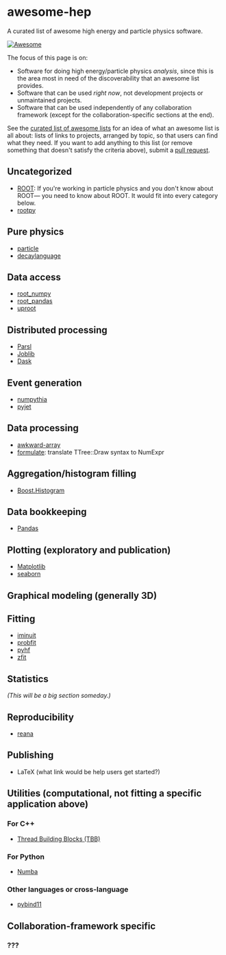 # awesome-hep

A curated list of awesome high energy and particle physics software.

[![Awesome](https://cdn.rawgit.com/sindresorhus/awesome/d7305f38d29fed78fa85652e3a63e154dd8e8829/media/badge.svg)](https://github.com/sindresorhus/awesome)

The focus of this page is on:

   * Software for doing high energy/particle physics _analysis_, since this is the area most in need of the discoverability that an awesome list provides.
   * Software that can be used _right now_, not development projects or unmaintained projects.
   * Software that can be used independently of any collaboration framework (except for the collaboration-specific sections at the end).

See the [curated list of awesome lists](https://github.com/sindresorhus/awesome) for an idea of what an awesome list is all about: lists of links to projects, arranged by topic, so that users can find what they need. If you want to add anything to this list (or remove something that doesn't satisfy the criteria above), submit a [pull request](https://github.com/iris-hep/awesome-hep/pulls).

## Uncategorized

  * [ROOT](https://root.cern/): If you're working in particle physics and you don't know about ROOT— you need to know about ROOT. It would fit into every category below.
  * [rootpy](http://www.rootpy.org/)

## Pure physics

   * [particle](https://github.com/scikit-hep/particle)
   * [decaylanguage](https://github.com/scikit-hep/decaylanguage)

## Data access

   * [root_numpy](http://scikit-hep.org/root_numpy/)
   * [root_pandas](https://github.com/scikit-hep/root_pandas)
   * [uproot](https://github.com/scikit-hep/uproot)

## Distributed processing

   * [Parsl](http://parsl-project.org/)
   * [Joblib](https://joblib.readthedocs.io/en/latest/)
   * [Dask](http://dask.pydata.org)

## Event generation

   * [numpythia](https://github.com/scikit-hep/numpythia)
   * [pyjet](https://github.com/scikit-hep/pyjet)

## Data processing

   * [awkward-array](https://github.com/scikit-hep/awkward-array)
   * [formulate](https://github.com/scikit-hep/formulate): translate TTree::Draw syntax to NumExpr

## Aggregation/histogram filling

   * [Boost.Histogram](https://github.com/HDembinski/histogram)

## Data bookkeeping

   * [Pandas](https://pandas.pydata.org/)

## Plotting (exploratory and publication)

   * [Matplotlib](https://matplotlib.org/)
   * [seaborn](https://seaborn.pydata.org/)

## Graphical modeling (generally 3D)

## Fitting

   * [iminuit](https://iminuit.readthedocs.io/en/latest/)
   * [probfit](https://probfit.readthedocs.io/en/latest/)
   * [pyhf](https://diana-hep.org/pyhf/)
   * [zfit](https://github.com/zfit/zfit)

## Statistics

_(This will be a big section someday.)_

## Reproducibility

   * [reana](http://reanahub.io/)

## Publishing

   * LaTeX (what link would be help users get started?)

## Utilities (computational, not fitting a specific application above)

### For C++

   * [Thread Building Blocks (TBB)](https://www.threadingbuildingblocks.org/)

### For Python

   * [Numba](http://numba.pydata.org/)

### Other languages or cross-language

   * [pybind11](https://pybind11.readthedocs.io/en/stable/)

## Collaboration-framework specific

### ???
